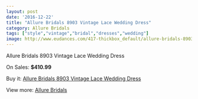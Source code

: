 ```yaml
---
layout: post
date: '2016-12-22'
title: "Allure Bridals 8903 Vintage Lace Wedding Dress"
category: Allure Bridals
tags: ["style","vintage","bridal","dresses","wedding"]
image: http://www.eudances.com/417-thickbox_default/allure-bridals-8903-vintage-lace-wedding-dress.jpg
---
```

Allure Bridals 8903 Vintage Lace Wedding Dress

On Sales: **$410.99**
<a href="https://www.eudances.com/en/allure-bridals/129-allure-bridals-8903-vintage-lace-wedding-dress.html"><amp-img layout="responsive" width="600" height="600" src="//www.eudances.com/417-thickbox_default/allure-bridals-8903-vintage-lace-wedding-dress.jpg" alt="Allure Bridals 8903 Vintage Lace Wedding Dress 0" /></a>
<a href="https://www.eudances.com/en/allure-bridals/129-allure-bridals-8903-vintage-lace-wedding-dress.html"><amp-img layout="responsive" width="600" height="600" src="//www.eudances.com/419-thickbox_default/allure-bridals-8903-vintage-lace-wedding-dress.jpg" alt="Allure Bridals 8903 Vintage Lace Wedding Dress 1" /></a>
<a href="https://www.eudances.com/en/allure-bridals/129-allure-bridals-8903-vintage-lace-wedding-dress.html"><amp-img layout="responsive" width="600" height="600" src="//www.eudances.com/418-thickbox_default/allure-bridals-8903-vintage-lace-wedding-dress.jpg" alt="Allure Bridals 8903 Vintage Lace Wedding Dress 2" /></a>

Buy it: [Allure Bridals 8903 Vintage Lace Wedding Dress](https://www.eudances.com/en/allure-bridals/129-allure-bridals-8903-vintage-lace-wedding-dress.html "Allure Bridals 8903 Vintage Lace Wedding Dress")

View more: [Allure Bridals](https://www.eudances.com/en/2-allure-bridals "Allure Bridals")